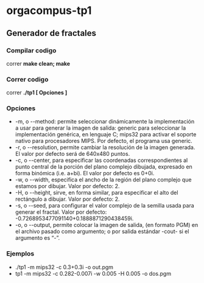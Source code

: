 # orgacompus-tp1

## Generador de fractales

### Compilar codigo
correr __make clean; make__

### Correr codigo
correr __./tp1 [ Opciones ]__

### Opciones 
* -m, o --method: permite seleccionar dinámicamente la implementación a usar para generar la imagen de salida: 
generic para seleccionar la implementación genérica, en lenguaje C; mips32 para activar el soporte nativo para procesadores MIPS. Por defecto, el programa usa generic.
* -r, o --resolution, permite cambiar la resolución de la imagen generada. El valor por defecto será de 640x480 puntos.
* -c, o --center, para especificar las coordenadas correspondientes al punto central de la porción del plano complejo dibujada, expresado en forma binómica (i.e. a+bi). El valor por defecto es 0+0i.
* -w, o --width, especifica el ancho de la región del plano complejo que estamos por dibujar. Valor por defecto: 2.
* -H, o --height, sirve, en forma similar, para especificar el alto del rectángulo a dibujar. Valor por defecto: 2.
* -s, o --seed, para configurar el valor complejo de la semilla usada para generar el fractal. Valor por defecto: -0.7268953477091140+0.1888871290438459i.
* -o, o --output, permite colocar la imagen de salida, (en formato PGM) en el archivo pasado como argumento; o por salida estándar -cout- si el argumento es “-”.

### Ejemplos
* ./tp1 -m mips32 -c 0.3+0.3i -o out.pgm
* tp1 -m mips32 -c 0.282-0.007i -w 0.005 -H 0.005 -o dos.pgm

